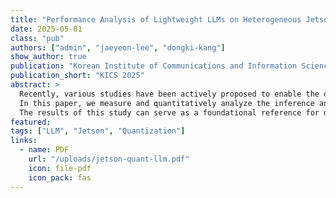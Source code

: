 ```yaml
---
title: "Performance Analysis of Lightweight LLMs on Heterogeneous Jetson Platforms"
date: 2025-05-01
class: "pub"
authors: ["admin", "jaeyeon-lee", "dongki-kang"]
show_author: true
publication: "Korean Institute of Communications and Information Sciences (KICS) 2025"
publication_short: "KICS 2025"
abstract: >
  Recently, various studies have been actively proposed to enable the deployment, efficient inference, and training of lightweight large language models (LLMs) in edge device environments.
  In this paper, we measure and quantitatively analyze the inference and training performance of lightweight LLMs across heterogeneous NVIDIA Jetson platforms.
  The results of this study can serve as a foundational reference for designing edge-intelligent frameworks that provide generative AI services in IoT environments.
featured:
tags: ["LLM", "Jetson", "Quantization"]
links:
  - name: PDF
    url: "/uploads/jetson-quant-llm.pdf"
    icon: file-pdf
    icon_pack: fas
---
```

